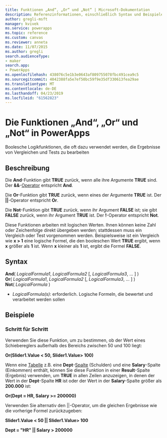 ```yaml
---
title: Funktionen „And“, „Or“ und „Not“ | Microsoft-Dokumentation
description: Referenzinformationen, einschließlich Syntax und Beispielen, für die Funktionen „And“, „Or“ und „Not“ in PowerApps
author: gregli-msft
manager: kvivek
ms.service: powerapps
ms.topic: reference
ms.custom: canvas
ms.reviewer: anneta
ms.date: 11/07/2015
ms.author: gregli
search.audienceType:
- maker
search.app:
- PowerApps
ms.openlocfilehash: 438076c5e1b3e0643af809755078fbc491cea9c5
ms.sourcegitcommit: 4042388fa5e7ef50bc59f9e35df330613fea29ae
ms.translationtype: MT
ms.contentlocale: de-DE
ms.lasthandoff: 04/23/2019
ms.locfileid: "61562823"
---
```

# <a name="and-or-and-not-functions-in-powerapps"></a>Die Funktionen „And“, „Or“ und „Not“ in PowerApps
Boolesche Logikfunktionen, die oft dazu verwendet werden, die Ergebnisse von Vergleichen und Tests zu bearbeiten

## <a name="description"></a>Beschreibung
Die **And**-Funktion gibt **TRUE** zurück, wenn alle ihre Argumente **TRUE** sind.  Der **&&**-[Operator](operators.md) entspricht **And**.

Die **Or**-Funktion gibt **TRUE** zurück, wenn eines der Argumente **TRUE** ist.  Der **||**-Operator entspricht **Or**.

Die **Not**-Funktion gibt **TRUE** zurück, wenn ihr Argument **FALSE** ist; sie gibt **FALSE** zurück, wenn ihr Argument **TRUE** ist.  Der **!**-Operator entspricht **Not**.

Diese Funktionen arbeiten mit logischen Werten. Ihnen können keine Zahl oder Zeichenfolge direkt übergeben werden; stattdessen muss ein Vergleich oder Test vorgenommen werden. Beispielsweise ist ein Vergleich wie **x > 1** eine logische Formel, die den booleschen Wert **TRUE** ergibt, wenn **x** größer als **1** ist. Wenn **x** kleiner als **1** ist, ergibt die Formel **FALSE**.

## <a name="syntax"></a>Syntax
**And**( *LogicalFormula1*, *LogicalFormula2* [, *LogicalFormula3*, ... ] )<br>
**Or**( *LogicalFormula1*, *LogicalFormula2* [, *LogicalFormula3*, ... ] )<br>
**Not**( *LogicalFormula* )

* *LogicalFormula(s)*: erforderlich.  Logische Formeln, die bewertet und verarbeitet werden sollen

## <a name="examples"></a>Beispiele
### <a name="step-by-step"></a>Schritt für Schritt
Verwenden Sie diese Funktion, um zu bestimmen, ob der Wert eines Schiebereglers außerhalb des Bereichs zwischen 50 und 100 liegt:

**Or(Slider1.Value < 50, Slider1.Value> 100)**

Wenn eine [Tabelle](../working-with-tables.md) z.B. eine **Dept**-[Spalte](../working-with-tables.md#columns) (Schulden) und eine **Salary**-Spalte (Einkommen) enthält, können Sie diese Funktion in einer **Result**-Spalte (Ergebnis) verwenden, um **TRUE** in allen Zeilen anzuzeigen, in denen der Wert in der **Dept**-Spalte **HR** ist oder der Wert in der **Salary**-Spalte größer als **200.000** ist:

**Or(Dept = HR, Salary >= 200000)**

Verwenden Sie alternativ den ||-Operator, um die gleichen Ergebnisse wie die vorherige Formel zurückzugeben:

**Slider1.Value < 50 || Slider1.Value> 100**

**Dept = "HR" || Salary > 200000**

